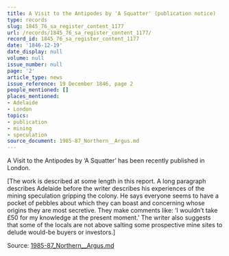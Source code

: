 ```yaml
---
title: A Visit to the Antipodes by 'A Squatter' (publication notice)
type: records
slug: 1845_76_sa_register_content_1177
url: /records/1845_76_sa_register_content_1177/
record_id: 1845_76_sa_register_content_1177
date: '1846-12-19'
date_display: null
volume: null
issue_number: null
page: '2'
article_type: news
issue_reference: 19 December 1846, page 2
people_mentioned: []
places_mentioned:
- Adelaide
- London
topics:
- publication
- mining
- speculation
source_document: 1985-87_Northern__Argus.md
---
```


A Visit to the Antipodes by ‘A Squatter’ has been recently published in London.

[The work is described at some length in this report.  A long paragraph describes Adelaide before the writer describes his experiences of the mining speculation gripping the colony.  He says everyone seems to have a pocket of pebbles about which they can boast and concerning whose origins they are most secretive.  They make comments like: ‘I wouldn’t take £50 for my knowledge at the present moment.’  The writer also suggests that some of the locals are not above salting some prospective mine sites to delude would-be buyers or investors.]

Source: [1985-87_Northern__Argus.md](/downloads/markdown/1985-87_Northern__Argus.md)
